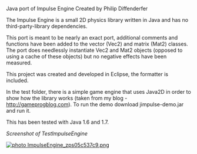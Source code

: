 Java port of Impulse Engine
Created by Philip Diffenderfer

The Impulse Engine is a small 2D physics library written in Java and has no third-party-library dependencies. 

This port is meant to be nearly an exact port, additional comments and functions have been added to the vector (Vec2) and matrix (Mat2) classes. The port does needlessly instantiate Vec2 and Mat2 objects (opposed to using a cache of these objects) but no negative effects have been measured.

This project was created and developed in Eclipse, the formatter is included.

In the test folder, there is a simple game engine that uses Java2D in order to show how the library works (taken from my blog - http://gameprogblog.com). To run the demo download jimpulse-demo.jar and run it.

This has been tested with Java 1.6 and 1.7.

<i>Screenshot of TestImpulseEngine</i>

<a href="http://s1150.photobucket.com/user/ClickerMonkey/media/ImpulseEngine_zps05c537c9.png.html" target="_blank"><img src="http://i1150.photobucket.com/albums/o604/ClickerMonkey/ImpulseEngine_zps05c537c9.png" border="0" alt=" photo ImpulseEngine_zps05c537c9.png"/></a>
